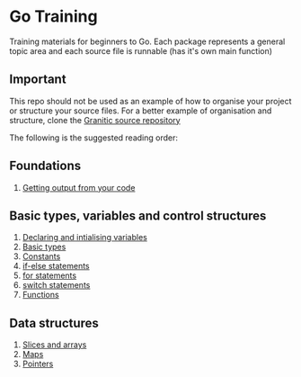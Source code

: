 # Go Training

Training materials for beginners to Go. Each package represents a general topic area and each source
file is runnable (has it's own main function)

## Important

This repo should not be used as an example of how to organise your project or structure your
source files. For a better example of organisation and structure, clone the [Granitic source
repository](https://github.com/graniticio/granitic)

The following is the suggested reading order:

## Foundations
  1. [Getting output from your code](output/output.go)
 
## Basic types, variables and control structures

 1. [Declaring and intialising variables](variablestypes/variables.go)
 1. [Basic types](variablestypes/builtin.go)
 1. [Constants](variablestypes/builtin.go)
 1. [if-else statements](controlstructures/ifelse.go)
 1. [for statements](controlstructures/forloop.go)
 1. [switch statements](controlstructures/switch.go)
 1. [Functions](functions/basics.go)
 
 ## Data structures
 
 1. [Slices and arrays](structures/slices.go)
 1. [Maps](structures/maps.go)
 1. [Pointers](structures/pointers.go)
